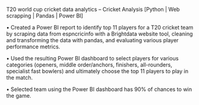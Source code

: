 T20 world cup cricket data analytics – Cricket Analysis [Python | Web scrapping | Pandas | Power BI]

• Created a Power BI report to identify top 11 players for a T20 cricket team by scraping data from espncricinfo 
with a Brightdata website tool, cleaning and transforming the data with pandas, and evaluating various player 
performance metrics.

• Used the resulting Power BI dashboard to select players for various categories (openers, middle order/anchors, 
finishers, all-rounders, specialist fast bowlers) and ultimately choose the top 11 players to play in the match.

• Selected team using the Power BI dashboard has 90% of chances to win the game.
